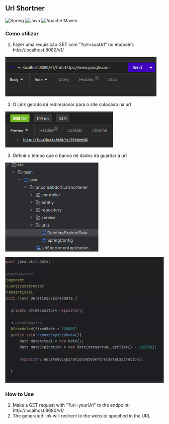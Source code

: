 ## Url Shortner
![Spring](https://img.shields.io/badge/spring-%236DB33F.svg?style=for-the-badge&logo=spring&logoColor=white)
![Java](https://img.shields.io/badge/java-%23ED8B00.svg?style=for-the-badge&logo=openjdk&logoColor=white) ![Apache Maven](https://img.shields.io/badge/Apache%20Maven-C71A36?style=for-the-badge&logo=Apache%20Maven&logoColor=white)

### Como utilizar
1. Fazer uma requisição GET com "?url=suaUrl" no endpoint: http://localhost:8080/v1/

![img_1.png](img_1.png)

2. O Link gerado irá redirecionar para o site colocado na url
   
![img.png](img.png)

3. Definir o tempo que o banco de dados irá guardar a url

![img_2.png](img_2.png)

![gif](ezgif.com-video-to-gif.gif)

### How to Use
1. Make a GET request with "?url=yourUrl" to the endpoint: http://localhost:8080/v1/
2. The generated link will redirect to the website specified in the URL
